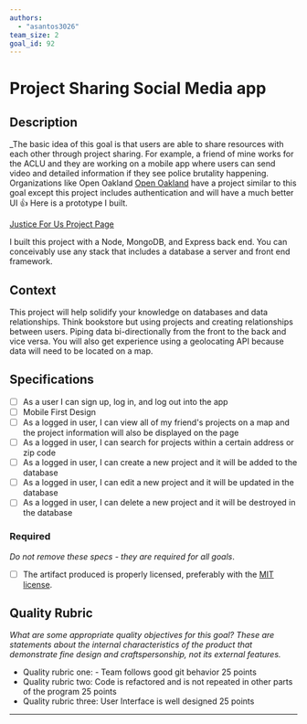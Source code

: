 ```yaml
---
authors:
  - "asantos3026"
team_size: 2
goal_id: 92
---
```


# Project Sharing Social Media app 

## Description

_The basic idea of this goal is that users are able to share resources with each other through project sharing. For example, a friend of mine works for the ACLU and they are working on a mobile app where users can send video and detailed information if they see police brutality happening. Organizations like Open Oakland [Open Oakland](https://www.openoakland.org/projects/) have a project similar to this goal except this project includes authentication and will have a much better UI 👍 
Here is a prototype I built.

[Justice For Us Project Page](http://justice-for-us.com/projects.html)

I built this project with a Node, MongoDB, and Express back end. You can conceivably use any stack that includes a database a server and front end framework.
## Context

This project will help solidify your knowledge on databases and data relationships. Think bookstore but using projects and creating relationships between users. Piping data bi-directionally from the front to the back and vice versa. You will also get experience using a geolocating API because data will need to be located on a map.
## Specifications
- [ ] As a user I can sign up, log in, and log out into the app
- [ ] Mobile First Design
- [ ] As a logged in user, I can view all of my friend's projects on a map and the project information will also be displayed on the page
- [ ] As a logged in user, I can search for projects within a certain address or zip code
- [ ] As a logged in user, I can create a new project and it will be added to the database
- [ ] As a logged in user, I can edit a new project and it will be updated in the database
- [ ] As a logged in user, I can delete a new project and it will be destroyed in the database
### Required

_Do not remove these specs - they are required for all goals_.
- [ ] The artifact produced is properly licensed, preferably with the [MIT license](https://opensource.org/licenses/MIT).
## Quality Rubric

_What are some appropriate quality objectives for this goal? These are statements about the internal characteristics of the product that demonstrate fine design and craftspersonship, not its external features._
- Quality rubric one: - Team follows good git behavior 25 points
- Quality rubric two: Code is refactored and is not repeated in other parts of the program 25 points
- Quality rubric three: User Interface is well designed 25 points

---





